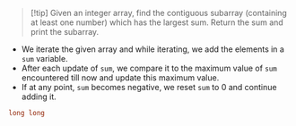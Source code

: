 > [!tip] Given an integer array, find the contiguous subarray (containing at least one number) which has the largest sum. Return the sum and print the subarray.
- We iterate the given array and while iterating, we add the elements in a `sum` variable.
- After each update of `sum`, we compare it to the maximum value of `sum` encountered till now and update this maximum value.
- If at any point, `sum` becomes negative, we reset `sum` to $0$ and continue adding it.
```cpp
long long 
```